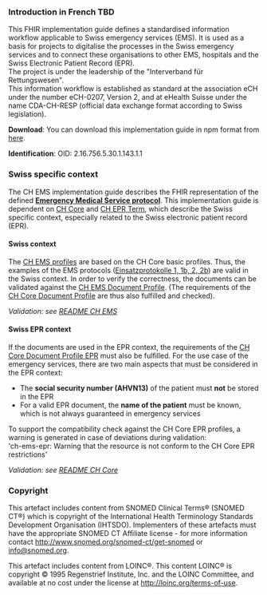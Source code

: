 ### Introduction in French TBD
This FHIR implementation guide defines a standardised information workflow applicable to Swiss emergency services (EMS). It is used as a basis for projects to digitalise the processes in the Swiss emergency services and to connect these organisations to other EMS, hospitals and the Swiss Electronic Patient Record (EPR).    
The project is under the leadership of the "Interverband für Rettungswesen".    
This information workflow is established as standard at the association eCH under the number eCH-0207, Version 2, and at eHealth Suisse under the name CDA-CH-RESP (official data exchange format according to Swiss legislation).

**Download**: You can download this implementation guide in npm format from [here](package.tgz).

**Identification**: OID: 2.16.756.5.30.1.143.1.1    


### Swiss specific context
The CH EMS implementation guide describes the FHIR representation of the defined [**Emergency Medical Service protocol**](document.html). This implementation guide is dependent on [CH Core](http://fhir.ch/ig/ch-core/index.html) and [CH EPR Term](http://fhir.ch/ig/ch-epr-term/index.html), which describe the Swiss specific context, especially related to the Swiss electronic patient record (EPR).

#### Swiss context
The [CH EMS profiles](profiles.html) are based on the CH Core basic profiles. Thus, the examples of the EMS protocols ([Einsatzprotokolle 1, 1b, 2, 2b](StructureDefinition-ch-ems-document-examples.html)) are valid in the Swiss context. In order to verify the correctness, the documents can be validated against the [CH EMS Document Profile](StructureDefinition-ch-ems-document.html). (The requirements of the [CH Core Document Profile](http://build.fhir.org/ig/hl7ch/ch-core/StructureDefinition-ch-core-document.html) are thus also fulfilled and checked).

*Validation: see [README CH EMS](https://github.com/hl7ch/ch-ems)*

#### Swiss EPR context
If the documents are used in the EPR context, the requirements of the [CH Core Document Profile EPR](http://build.fhir.org/ig/hl7ch/ch-core/StructureDefinition-ch-core-document-epr.html) must also be fulfilled. For the use case of the emergency services, there are two main aspects that must be considered in the EPR context:
* The **social security number (AHVN13)** of the patient must **not** be stored in the EPR
* For a valid EPR document, the **name of the patient** must be known, which is not always guaranteed in emergency services    

To support the compatibility check against the CH Core EPR profiles, a warning is generated in case of deviations during validation:   
'ch-ems-epr: Warning that the resource is not conform to the CH Core EPR restrictions'

*Validation: see [README CH Core](https://github.com/hl7ch/ch-core)*


### Copyright
This artefact includes content from SNOMED Clinical Terms&reg; (SNOMED CT&reg;) which is copyright of the 
International Health Terminology Standards Development Organisation (IHTSDO). Implementers of these artefacts must 
have the appropriate SNOMED CT Affiliate license - for more information contact 
<http://www.snomed.org/snomed-ct/get-snomed> or <info@snomed.org>.

This artefact includes content from LOINC®. This content LOINC® is copyright © 1995 Regenstrief Institute, 
Inc. and the LOINC Committee, and available at no cost under the license at <http://loinc.org/terms-of-use>.